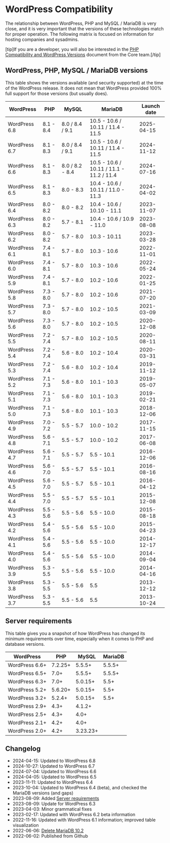 # WordPress Compatibility

The relationship between WordPress, PHP and MySQL / MariaDB is very close, and it is very important that the versions of these technologies match for proper operation. The following matrix is focused on information for hosting companies and sysadmins.

[tip]If you are a developer, you will also be interested in the [PHP Compatibility and WordPress Versions](https://make.wordpress.org/core/handbook/references/php-compatibility-and-wordpress-versions/) document from the Core team.[/tip]

## WordPress, PHP, MySQL / MariaDB versions

This table shows the versions available (and security supported) at the time of the WordPress release. It does not mean that WordPress provided 100% full support for those versions (but usually does).

WordPress | PHP | MySQL | MariaDB | Launch date
---- | ---- | ---- | ---- | ----
WordPress 6.8 | 8.1 - 8.4 | 8.0 / 8.4 / 9.1 | 10.5 - 10.6 / 10.11 / 11.4 - 11.5 | 2025-04-15
WordPress 6.7 | 8.1 - 8.3 | 8.0 / 8.4 / 9.1 | 10.5 - 10.6 / 10.11 / 11.4 - 11.5 | 2024-11-12
WordPress 6.6 | 8.1 - 8.3 | 8.0 / 8.2 - 8.4 | 10.5 - 10.6 / 10.11 / 11.1 - 11.2 / 11.4 | 2024-07-16
WordPress 6.5 | 8.1 - 8.3 | 8.0 - 8.3 | 10.4 - 10.6 / 10.11 / 11.0 - 11.3 | 2024-04-02
WordPress 6.4 | 8.0 - 8.2 | 8.0 - 8.2 | 10.4 - 10.6 / 10.10 - 11.1 | 2023-11-07
WordPress 6.3 | 8.0 - 8.2 | 5.7 - 8.1 | 10.4 - 10.6 / 10.9 - 11.0 | 2023-08-08
WordPress 6.2 | 8.0 - 8.2 | 5.7 - 8.0 | 10.3 - 10.11 | 2023-03-28
WordPress 6.1 | 7.4 - 8.1 | 5.7 - 8.0 | 10.3 - 10.6 | 2022-11-01
WordPress 6.0 | 7.4 - 8.1 | 5.7 - 8.0 | 10.3 - 10.6 | 2022-05-24
WordPress 5.9 | 7.4 - 8.1 | 5.7 - 8.0 | 10.2 - 10.6 | 2022-01-25
WordPress 5.8 | 7.3 - 8.0 | 5.7 - 8.0 | 10.2 - 10.6 | 2021-07-20
WordPress 5.7 | 7.3 - 8.0 | 5.7 - 8.0 | 10.2 - 10.5 | 2021-03-09
WordPress 5.6 | 7.3 - 8.0 | 5.7 - 8.0 | 10.2 - 10.5 | 2020-12-08
WordPress 5.5 | 7.2 - 7.4 | 5.7 - 8.0 | 10.2 - 10.5 | 2020-08-11
WordPress 5.4 | 7.2 - 7.4 | 5.6 - 8.0 | 10.2 - 10.4 | 2020-03-31
WordPress 5.3 | 7.2 - 7.4 | 5.6 - 8.0 | 10.2 - 10.4 | 2019-11-12
WordPress 5.2 | 7.1 - 7.3 | 5.6 - 8.0 | 10.1 - 10.3 | 2019-05-07
WordPress 5.1 | 7.1 - 7.3 | 5.6 - 8.0 | 10.1 - 10.3 | 2019-02-21
WordPress 5.0 | 7.1 - 7.3 | 5.6 - 8.0 | 10.1 - 10.3 | 2018-12-06
WordPress 4.9 | 7.0 - 7.2 | 5.5 - 5.7 | 10.0 - 10.2 | 2017-11-15
WordPress 4.8 | 5.6 - 7.1 | 5.5 - 5.7 | 10.0 - 10.2 | 2017-06-08
WordPress 4.7 | 5.6 - 7.1 | 5.5 - 5.7 | 5.5 - 10.1 | 2016-12-06
WordPress 4.6 | 5.6 - 7.0 | 5.5 - 5.7 | 5.5 - 10.1 | 2016-08-16
WordPress 4.5 | 5.6 - 7.0 | 5.5 - 5.7 | 5.5 - 10.1 | 2016-04-12
WordPress 4.4 | 5.5 - 7.0 | 5.5 - 5.7 | 5.5 - 10.1 | 2015-12-08
WordPress 4.3 | 5.5 - 5.6 | 5.5 - 5.6 | 5.5 - 10.0 | 2015-08-18
WordPress 4.2 | 5.4 - 5.6 | 5.5 - 5.6 | 5.5 - 10.0 | 2015-04-23
WordPress 4.1 | 5.4 - 5.6 | 5.5 - 5.6 | 5.5 - 10.0 | 2014-12-17
WordPress 4.0 | 5.4 - 5.6 | 5.5 - 5.6 | 5.5 - 10.0 | 2014-09-04
WordPress 3.9 | 5.3 - 5.5 | 5.5 - 5.6 | 5.5 - 10.0 | 2014-04-16
WordPress 3.8 | 5.3 - 5.5 | 5.5 - 5.6 | 5.5 | 2013-12-12
WordPress 3.7 | 5.3 - 5.5 | 5.5 - 5.6 | 5.5 | 2013-10-24

## Server requirements

This table gives you a snapshot of how WordPress has changed its minimum requirements over time, especially when it comes to PHP and database versions.

WordPress | PHP | MySQL | MariaDB
---- | ---- | ---- | ----
WordPress 6.6+ | 7.2.25+ | 5.5.5+ | 5.5.5+
WordPress 6.5+ | 7.0+ | 5.5.5+ | 5.5.5+
WordPress 6.3+ | 7.0+ | 5.0.15+ | 5.5+
WordPress 5.2+ | 5.6.20+ | 5.0.15+ | 5.5+
WordPress 3.2+ | 5.2.4+ | 5.0.15+ | 5.5+
WordPress 2.9+ | 4.3+ | 4.1.2+ | 
WordPress 2.5+ | 4.3+ | 4.0+ | 
WordPress 2.1+ | 4.2+ | 4.0+ | 
WordPress 2.0+ | 4.2+ | 3.23.23+ | 

## Changelog

- 2024-04-15: Updated to WordPress 6.8
- 2024-10-27: Updated to WordPress 6.7
- 2024-07-04: Updated to WordPress 6.6
- 2024-04-05: Updated to WordPress 6.5
- 2023-11-11: Updated to WordPress 6.4
- 2023-10-04: Updated to WordPress 6.4 (beta), and checked the MariaDB versions (and gaps)
- 2023-08-09: Added [Server requirements](https://codex.wordpress.org/Template:Server_requirements)
- 2023-08-09: Update for WordPress 6.3
- 2023-04-03: Minor grammatical fixes
- 2023-02-17: Updated with WordPress 6.2 beta information
- 2022-11-16: Updated with WordPress 6.1 information; improved table visualization
- 2022-06-06: [Delete MariaDB 10.2](https://core.trac.wordpress.org/ticket/55791)
- 2022-06-02: Published from Github
